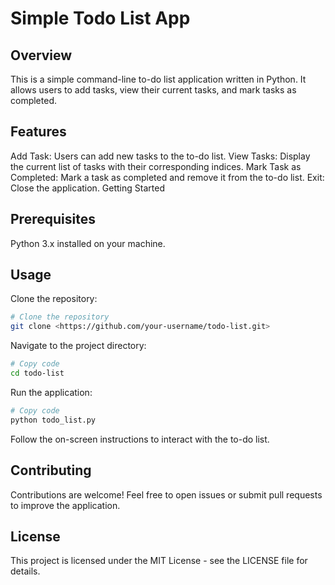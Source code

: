 # Simple Todo List App

## Overview

This is a simple command-line to-do list application written in Python. It allows users to add tasks, view their current tasks, and mark tasks as completed.

## Features

Add Task: Users can add new tasks to the to-do list.
View Tasks: Display the current list of tasks with their corresponding indices.
Mark Task as Completed: Mark a task as completed and remove it from the to-do list.
Exit: Close the application.
Getting Started

## Prerequisites

Python 3.x installed on your machine.

## Usage

Clone the repository:

```bash
# Clone the repository
git clone <https://github.com/your-username/todo-list.git>
```

Navigate to the project directory:

```bash
# Copy code
cd todo-list
```

Run the application:

```bash
# Copy code
python todo_list.py
```

Follow the on-screen instructions to interact with the to-do list.

## Contributing

Contributions are welcome! Feel free to open issues or submit pull requests to improve the application.

## License

This project is licensed under the MIT License - see the LICENSE file for details.
